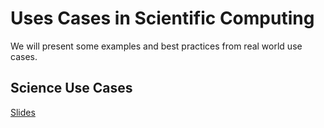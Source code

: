 # Uses Cases in Scientific Computing

We will present some examples and best practices from real world use cases.


## Science Use Cases
[Slides](https://github.com/NERSC/Shifter-Tutorial/raw/master/presentations/SC_use_slides.pdf)
